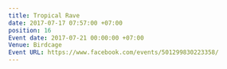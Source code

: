 ```yaml
---
title: Tropical Rave
date: 2017-07-17 07:57:00 +07:00
position: 16
Event date: 2017-07-21 00:00:00 +07:00
Venue: Birdcage
Event URL: https://www.facebook.com/events/501299830223358/
---
```


